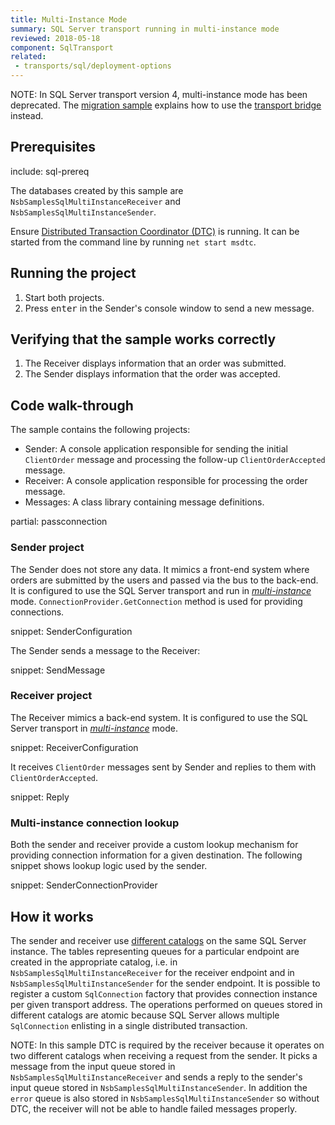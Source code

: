 ```yaml
---
title: Multi-Instance Mode
summary: SQL Server transport running in multi-instance mode
reviewed: 2018-05-18
component: SqlTransport
related:
 - transports/sql/deployment-options
---
```


NOTE: In SQL Server transport version 4, multi-instance mode has been deprecated. The [migration sample](/samples/sqltransport/multi-instance-migration) explains how to use the [transport bridge](/nservicebus/bridge/) instead.

## Prerequisites

include: sql-prereq

The databases created by this sample are `NsbSamplesSqlMultiInstanceReceiver` and `NsbSamplesSqlMultiInstanceSender`.

Ensure [Distributed Transaction Coordinator (DTC)](https://msdn.microsoft.com/en-us/library/ms684146.aspx) is running. It can be started from the command line by running `net start msdtc`.


## Running the project

 1. Start both projects.
 1. Press <kbd>enter</kbd> in the Sender's console window to send a new message.


## Verifying that the sample works correctly

 1. The Receiver displays information that an order was submitted.
 1. The Sender displays information that the order was accepted.


## Code walk-through

The sample contains the following projects:

 * Sender: A console application responsible for sending the initial `ClientOrder` message and processing the follow-up `ClientOrderAccepted` message.
 * Receiver: A console application responsible for processing the order message.
 * Messages: A class library containing message definitions.

partial: passconnection


### Sender project

The Sender does not store any data. It mimics a front-end system where orders are submitted by the users and passed via the bus to the back-end. It is configured to use the SQL Server transport and run in [*multi-instance*](/transports/sql/deployment-options.md?version=SqlTransport_3#multi-instance.md) mode. `ConnectionProvider.GetConnection` method is used for providing connections.

snippet: SenderConfiguration

The Sender sends a message to the Receiver:

snippet: SendMessage


### Receiver project

The Receiver mimics a back-end system. It is configured to use the SQL Server transport in [*multi-instance*](/transports/sql/deployment-options.md?version=SqlTransport_3#multi-instance.md) mode.

snippet: ReceiverConfiguration

It receives `ClientOrder` messages sent by Sender and replies to them with `ClientOrderAccepted`.

snippet: Reply


### Multi-instance connection lookup

Both the sender and receiver provide a custom lookup mechanism for providing connection information for a given destination. The following snippet shows lookup logic used by the sender.

snippet: SenderConnectionProvider


## How it works

The sender and receiver use [different catalogs](/transports/sql/deployment-options.md) on the same SQL Server instance. The tables representing queues for a particular endpoint are created in the appropriate catalog, i.e. in `NsbSamplesSqlMultiInstanceReceiver` for the receiver endpoint and in `NsbSamplesSqlMultiInstanceSender` for the sender endpoint. It is possible to register a custom `SqlConnection` factory that provides connection instance per given transport address. The operations performed on queues stored in different catalogs are atomic because SQL Server allows multiple `SqlConnection` enlisting in a single distributed transaction.

NOTE: In this sample DTC is required by the receiver because it operates on two different catalogs when receiving a request from the sender. It picks a message from the input queue stored in `NsbSamplesSqlMultiInstanceReceiver` and sends a reply to the sender's input queue stored in `NsbSamplesSqlMultiInstanceSender`. In addition the `error` queue is also stored in `NsbSamplesSqlMultiInstanceSender` so without DTC, the receiver will not be able to handle failed messages properly.
